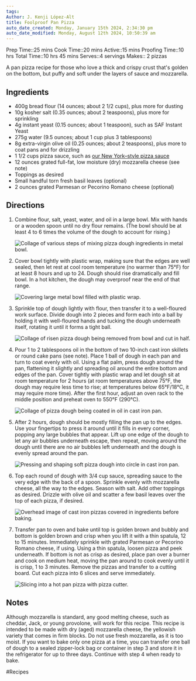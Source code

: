 ```yaml
---
tags: 
Author: J. Kenji López-Alt
title: Foolproof Pan Pizza
auto_date_created: Monday, January 15th 2024, 2:34:30 pm
auto_date_modified: Monday, August 12th 2024, 10:50:39 am
---
```


Prep Time::25 mins
Cook Time::20 mins
Active::15 mins
Proofing Time::10 hrs
Total Time::10 hrs 45 mins
Serves::4 servings
Makes:: 2 pizzas

A pan pizza recipe for those who love a thick and crispy crust that's golden on the bottom, but puffy and soft under the layers of sauce and mozzarella.

## Ingredients

- 400g bread flour (14 ounces; about 2 1/2 cups), plus more for dusting
- 10g kosher salt (0.35 ounces; about 2 teaspoons), plus more for sprinkling
- 4g instant yeast (0.15 ounces; about 1 teaspoon), such as SAF Instant Yeast
- 275g water (9.5 ounces; about 1 cup plus 3 tablespoons)
- 8g extra-virgin olive oil (0.25 ounces; about 2 teaspoons), plus more to coat pans and for drizzling
- 1 1/2 cups pizza sauce, such as [our New York–style pizza sauce](https://www.seriouseats.com/new-york-style-pizza-sauce)
- 12 ounces grated full-fat, low moisture (dry) mozzarella cheese (see note)
- Toppings as desired
- Small handful torn fresh basil leaves (optional)
- 2 ounces grated Parmesan or Pecorino Romano cheese (optional)
## Directions

1. Combine flour, salt, yeast, water, and oil in a large bowl. Mix with hands or a wooden spoon until no dry flour remains. (The bowl should be at least 4 to 6 times the volume of the dough to account for rising.)
    
    ![Collage of various steps of mixing pizza dough ingredients in metal bowl.](https://www.seriouseats.com/thmb/tVxkjFE5Udv_nn_bP84tGS2xJA0=/1500x0/filters:no_upscale():max_bytes(150000):strip_icc():format(webp)/__opt__aboutcom__coeus__resources__content_migration__serious_eats__seriouseats.com__2019__04__20190319-cast-iron-pan-pizza-reshoot-vicky-wasik-mixing-dough-3-3657ba6992b94cd0a66976987ce8e088.jpg)
    
2. Cover bowl tightly with plastic wrap, making sure that the edges are well sealed, then let rest at cool room temperature (no warmer than 75°F) for at least 8 hours and up to 24. Dough should rise dramatically and fill bowl. In a hot kitchen, the dough may overproof near the end of that range.
    
    ![Covering large metal bowl filled with plastic wrap.](https://www.seriouseats.com/thmb/zQmQwoYwctYq7vGzW4qYpVIJ2b0=/1500x0/filters:no_upscale():max_bytes(150000):strip_icc():format(webp)/__opt__aboutcom__coeus__resources__content_migration__serious_eats__seriouseats.com__2019__04__20190319-cast-iron-pan-pizza-reshoot-vicky-wasik-21-36b60d13fb41404ea6e743a170d5876a.jpg)
    
3. Sprinkle top of dough lightly with flour, then transfer it to a well-floured work surface. Divide dough into 2 pieces and form each into a ball by holding it with well-floured hands and tucking the dough underneath itself, rotating it until it forms a tight ball.
    
    ![Collage of risen pizza dough being removed from bowl and cut in half.](https://www.seriouseats.com/thmb/OL-pndXHaeoKLY884ElQ4PGGidI=/1500x0/filters:no_upscale():max_bytes(150000):strip_icc():format(webp)/__opt__aboutcom__coeus__resources__content_migration__serious_eats__seriouseats.com__2019__04__20190319-cast-iron-pan-pizza-reshoot-vicky-wasik-mixing-dough2-1debf07520244379abf82d21b147b44b.jpg)
    
4. Pour 1 to 2 tablespoons oil in the bottom of two 10-inch cast iron skillets or round cake pans (see note). Place 1 ball of dough in each pan and turn to coat evenly with oil. Using a flat palm, press dough around the pan, flattening it slightly and spreading oil around the entire bottom and edges of the pan. Cover tightly with plastic wrap and let dough sit at room temperature for 2 hours (at room temperatures above 75°F, the dough may require less time to rise; at temperatures below 65°F/18°C, it may require more time). After the first hour, adjust an oven rack to the middle position and preheat oven to 550°F (290°C).
    
    ![Collage of pizza dough being coated in oil in cast iron pan.](https://www.seriouseats.com/thmb/tiLNnKaEnH2wXx-zVFkBwZyjP9o=/1500x0/filters:no_upscale():max_bytes(150000):strip_icc():format(webp)/__opt__aboutcom__coeus__resources__content_migration__serious_eats__seriouseats.com__2019__04__20190319-cast-iron-pan-pizza-reshoot-vicky-wasik-dough-after-proof-in-pan-dd34865625f74f7786ea5df5406dbed8.jpg)
    
5. After 2 hours, dough should be mostly filling the pan up to the edges. Use your fingertips to press it around until it fills in every corner, popping any large bubbles that appear. Lift up one edge of the dough to let any air bubbles underneath escape, then repeat, moving around the dough until there are no air bubbles left underneath and the dough is evenly spread around the pan.
    
    ![Pressing and shaping soft pizza dough into circle in cast iron pan.](https://www.seriouseats.com/thmb/-2C7zbFXmkQTdrc7gwUhyi6D1Hs=/1500x0/filters:no_upscale():max_bytes(150000):strip_icc():format(webp)/__opt__aboutcom__coeus__resources__content_migration__serious_eats__seriouseats.com__2019__04__20190319-cast-iron-pan-pizza-reshoot-vicky-wasik-22-c13f19c1b7954675968c6927cda5af94.jpg)
    
6. Top each round of dough with 3/4 cup sauce, spreading sauce to the very edge with the back of a spoon. Sprinkle evenly with mozzarella cheese, all the way to the edges. Season with salt. Add other toppings as desired. Drizzle with olive oil and scatter a few basil leaves over the top of each pizza, if desired.
    
    ![Overhead image of cast iron pizzas covered in ingredients before baking.](https://www.seriouseats.com/thmb/he7EeAnaN1YFY9N26RDRQiqzji0=/1500x0/filters:no_upscale():max_bytes(150000):strip_icc():format(webp)/__opt__aboutcom__coeus__resources__content_migration__serious_eats__seriouseats.com__2019__04__20190319-cast-iron-pan-pizza-reshoot-vicky-wasik-26-81b95935cda44f56a070ad6d72765274.jpg)
    
7. Transfer pan to oven and bake until top is golden brown and bubbly and bottom is golden brown and crisp when you lift it with a thin spatula, 12 to 15 minutes. Immediately sprinkle with grated Parmesan or Pecorino Romano cheese, if using. Using a thin spatula, loosen pizza and peek underneath. If bottom is not as crisp as desired, place pan over a burner and cook on medium heat, moving the pan around to cook evenly until it is crisp, 1 to 3 minutes. Remove the pizzas and transfer to a cutting board. Cut each pizza into 6 slices and serve immediately.
    
    ![Slicing into a hot pan pizza with pizza cutter.](https://www.seriouseats.com/thmb/cCQzNb0kP4KXmoE-UPS9JmapNkw=/1500x0/filters:no_upscale():max_bytes(150000):strip_icc():format(webp)/__opt__aboutcom__coeus__resources__content_migration__serious_eats__seriouseats.com__2019__04__20190319-cast-iron-pan-pizza-reshoot-vicky-wasik-33-998265a30fd94eaaa6413118bb74ddff.jpg)


## Notes

Although mozzarella is standard, any good melting cheese, such as cheddar, Jack, or young provolone, will work for this recipe. This recipe is intended to be made with dry (aged) mozzarella cheese, the yellowish variety that comes in firm blocks. Do not use fresh mozzarella, as it is too moist. If you want to bake only one pizza at a time, you can transfer one ball of dough to a sealed zipper-lock bag or container in step 3 and store it in the refrigerator for up to three days. Continue with step 4 when ready to bake.

#Recipes